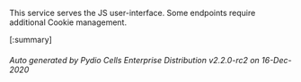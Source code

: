 






This service serves the JS user-interface. Some endpoints require additional Cookie management.

[:summary]

###### Auto generated by Pydio Cells Enterprise Distribution v2.2.0-rc2 on 16-Dec-2020
